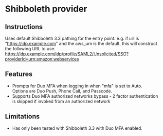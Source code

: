 # Shibboleth provider

## Instructions

Uses default Shibboleth 3.3 pathing for the entry point.
e.g. if url is "https://idp.example.com" and the aws_urn is the default, this will construct the following URL to use.
https://idp.example.com/idp/profile/SAML2/Unsolicited/SSO?providerId=urn:amazon:webservices

## Features

* Prompts for Duo MFA when logging in when "mfa" is set to Auto. Options are Duo Push, Phone Call, and Passcode.
* Supports Duo MFA authorized networks bypass - 2 factor authentication is skipped if invoked from an authorized network

## Limitations

* Has only been tested with Shibboleth 3.3 with Duo MFA enabled.
